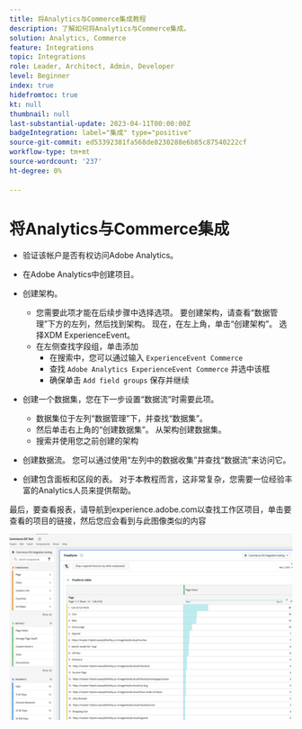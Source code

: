 ```yaml
---
title: 将Analytics与Commerce集成教程
description: 了解如何将Analytics与Commerce集成。
solution: Analytics, Commerce
feature: Integrations
topic: Integrations
role: Leader, Architect, Admin, Developer
level: Beginner
index: true
hidefromtoc: true
kt: null
thumbnail: null
last-substantial-update: 2023-04-11T00:00:00Z
badgeIntegration: label="集成" type="positive"
source-git-commit: ed53392381fa568de8230288e6b85c87540222cf
workflow-type: tm+mt
source-wordcount: '237'
ht-degree: 0%

---
```



# 将Analytics与Commerce集成

* 验证该帐户是否有权访问Adobe Analytics。

* 在Adobe Analytics中创建项目。

* 创建架构。
   * 您需要此项才能在后续步骤中选择选项。 要创建架构，请查看“数据管理”下方的左列，然后找到架构。 现在，在左上角，单击“创建架构”。 选择XDM ExperienceEvent。
   * 在左侧查找字段组，单击添加
      * 在搜索中，您可以通过输入 `ExperienceEvent Commerce`
      * 查找 `Adobe Analytics ExperienceEvent Commerce` 并选中该框
      * 确保单击 `Add field groups` 保存并继续
* 创建一个数据集，您在下一步设置“数据流”时需要此项。
   * 数据集位于左列“数据管理”下，并查找“数据集”。
   * 然后单击右上角的“创建数据集”。 从架构创建数据集。
   * 搜索并使用您之前创建的架构
* 创建数据流。 您可以通过使用“左列中的数据收集”并查找“数据流”来访问它。
* 创建包含面板和区段的表。 对于本教程而言，这非常复杂，您需要一位经验丰富的Analytics人员来提供帮助。


最后，要查看报表，请导航到experience.adobe.com以查找工作区项目，单击要查看的项目的链接，然后您应会看到与此图像类似的内容

![某些商业数据的Analytics屏幕截图](./assets/analytics-commerce/analytics-screenshot-commerce-items.png)